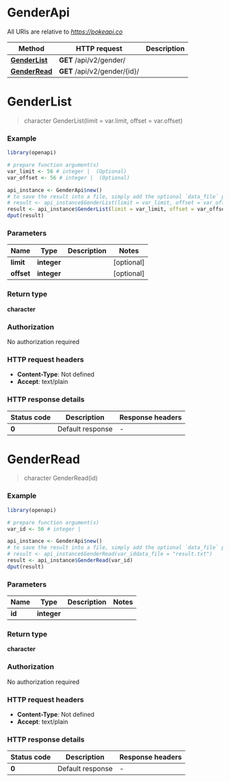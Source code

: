 # GenderApi

All URIs are relative to *https://pokeapi.co*

Method | HTTP request | Description
------------- | ------------- | -------------
[**GenderList**](GenderApi.md#GenderList) | **GET** /api/v2/gender/ | 
[**GenderRead**](GenderApi.md#GenderRead) | **GET** /api/v2/gender/{id}/ | 


# **GenderList**
> character GenderList(limit = var.limit, offset = var.offset)



### Example
```R
library(openapi)

# prepare function argument(s)
var_limit <- 56 # integer |  (Optional)
var_offset <- 56 # integer |  (Optional)

api_instance <- GenderApi$new()
# to save the result into a file, simply add the optional `data_file` parameter, e.g.
# result <- api_instance$GenderList(limit = var_limit, offset = var_offsetdata_file = "result.txt")
result <- api_instance$GenderList(limit = var_limit, offset = var_offset)
dput(result)
```

### Parameters

Name | Type | Description  | Notes
------------- | ------------- | ------------- | -------------
 **limit** | **integer**|  | [optional] 
 **offset** | **integer**|  | [optional] 

### Return type

**character**

### Authorization

No authorization required

### HTTP request headers

 - **Content-Type**: Not defined
 - **Accept**: text/plain

### HTTP response details
| Status code | Description | Response headers |
|-------------|-------------|------------------|
| **0** | Default response |  -  |

# **GenderRead**
> character GenderRead(id)



### Example
```R
library(openapi)

# prepare function argument(s)
var_id <- 56 # integer | 

api_instance <- GenderApi$new()
# to save the result into a file, simply add the optional `data_file` parameter, e.g.
# result <- api_instance$GenderRead(var_iddata_file = "result.txt")
result <- api_instance$GenderRead(var_id)
dput(result)
```

### Parameters

Name | Type | Description  | Notes
------------- | ------------- | ------------- | -------------
 **id** | **integer**|  | 

### Return type

**character**

### Authorization

No authorization required

### HTTP request headers

 - **Content-Type**: Not defined
 - **Accept**: text/plain

### HTTP response details
| Status code | Description | Response headers |
|-------------|-------------|------------------|
| **0** | Default response |  -  |

